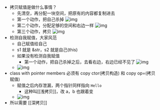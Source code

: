- 拷贝赋值是做什么事情？
	- 先清空，再分配一块空间，把原有的内容都复制进去
	- 第一个动作，把自己杀掉
	  ![img](https://gitee.com/doubaoBABAQ/joplin-pics/raw/master/image_1646564629897_0.png)
	- 第二个动作，分配足够的空间和右边一样
	  ![img](https://gitee.com/doubaoBABAQ/joplin-pics/raw/master/2.png)
	- 第三个动作，拷贝
	  ![img](https://gitee.com/doubaoBABAQ/joplin-pics/raw/master/image_1646564689173_0.png)
- 检测自我赋值，大家风范
	- 自己赋值给自己
	- s1 就是 &str，s2 就是自己(this)
	- 如果没有检测自我赋值
		- 第一个动作，把自己杀掉之后，去看右边，右边已经不见了
		  ![img](https://gitee.com/doubaoBABAQ/joplin-pics/raw/master/image_1646564769885_0.png)
	- ![img](https://gitee.com/doubaoBABAQ/joplin-pics/raw/master/image_1646564312942_0.png)
- class with pointer members 必须有 copy ctor(拷贝构造) 和 copy op=(拷贝赋值)
	- 赋值之后内存泄漏，两个指针同样指向 `Hello`
		- 这种叫[[浅拷贝]]，改 a，b 也跟着变
	- ![img](https://gitee.com/doubaoBABAQ/joplin-pics/raw/master/image_1646561526169_0.png)
- 所以需要 [[深拷贝]]